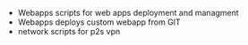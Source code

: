 
- Webapps  scripts for web apps deployment and managment
- Webapps  deploys custom webapp from GIT
- network  scripts for p2s vpn
